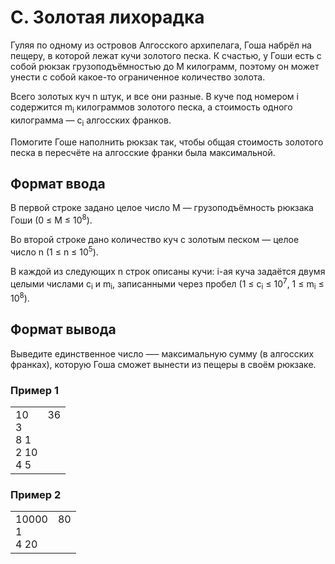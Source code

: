 # C. Золотая лихорадка

Гуляя по одному из островов Алгосского архипелага, Гоша набрёл на пещеру, в которой лежат кучи золотого песка. К счастью, у Гоши есть с собой рюкзак грузоподъёмностью до M килограмм, поэтому он может унести с собой какое-то ограниченное количество золота.

Всего золотых куч n штук, и все они разные. В куче под номером i содержится m<sub>i</sub> килограммов золотого песка, а стоимость одного килограмма — c<sub>i</sub> алгосских франков.

Помогите Гоше наполнить рюкзак так, чтобы общая стоимость золотого песка в пересчёте на алгосские франки была максимальной.

## Формат ввода

В первой строке задано целое число M — грузоподъёмность рюкзака Гоши (0 ≤ M ≤ 10<sup>8</sup>).

Во второй строке дано количество куч с золотым песком — целое число n (1 ≤ n ≤ 10<sup>5</sup>).

В каждой из следующих n строк описаны кучи: i-ая куча задаётся двумя целыми числами c<sub>i</sub> и m<sub>i</sub>, записанными через пробел (1 ≤ c<sub>i</sub> ≤ 10<sup>7</sup>, 1 ≤ m<sub>i</sub> ≤ 10<sup>8</sup>).

## Формат вывода

Выведите единственное число —– максимальную сумму (в алгосских франках), которую Гоша сможет вынести из пещеры в своём рюкзаке.

### Пример 1

<table><tr>
<td>
10<br>
3<br>
8 1<br>
2 10<br>
4 5
</td>
<td>
36<br>
<br>
<br>
<br>
<br>
</td>
</tr></table>

### Пример 2

<table><tr>
<td>
10000<br>
1<br>
4 20
</td>
<td>
80<br>
<br>
<br>
</td>
</tr></table>
